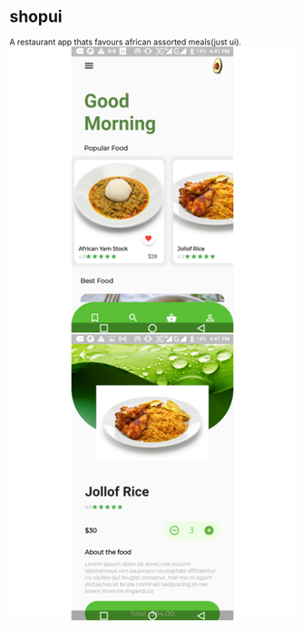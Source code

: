 # shopui

A restaurant app thats favours african assorted meals(just ui).
![](images/screenshot.jpg)
![](images/screenshot1.jpg)


